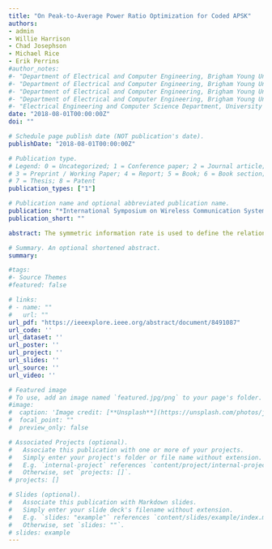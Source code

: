 ```yaml
---
title: "On Peak-to-Average Power Ratio Optimization for Coded APSK"
authors:
- admin
- Willie Harrison
- Chad Josephson
- Michael Rice
- Erik Perrins
#author_notes:
#- "Department of Electrical and Computer Engineering, Brigham Young University, Provo, Utah, USA"
#- "Department of Electrical and Computer Engineering, Brigham Young University, Provo, Utah, USA"
#- "Department of Electrical and Computer Engineering, Brigham Young University, Provo, Utah, USA"
#- "Department of Electrical and Computer Engineering, Brigham Young University, Provo, Utah, USA"
#- "Electrical Engineering and Computer Science Department, University of Kansas, Lawrence, Kansas, USA"
date: "2018-08-01T00:00:00Z"
doi: ""

# Schedule page publish date (NOT publication's date).
publishDate: "2018-08-01T00:00:00Z"

# Publication type.
# Legend: 0 = Uncategorized; 1 = Conference paper; 2 = Journal article;
# 3 = Preprint / Working Paper; 4 = Report; 5 = Book; 6 = Book section;
# 7 = Thesis; 8 = Patent
publication_types: ["1"]

# Publication name and optional abbreviated publication name.
publication: "*International Symposium on Wireless Communication Systems(ISWCS)*"
publication_short: ""

abstract: The symmetric information rate is used to define the relationship between the APSK constellation parameters, the code rate, and the average and peak Eb/N0 . Minimizing the average Eb/N0 reproduces the DVB-S2 constellation parameters for 16- and 32-APSK. Minimizing the peak Eb/N0 produces DVB-S2 constellation parameters for 16- and 32-APSK that minimize the peak-to-average power ratio. The peak-to-average power ratio gains are less than 1 dB, but when used on coded systems with very steep decoded bit error probability vs. Eb/N0 curves, the gains can be significant.

# Summary. An optional shortened abstract.
summary: 

#tags:
#- Source Themes
#featured: false

# links:
# - name: ""
#   url: ""
url_pdf: "https://ieeexplore.ieee.org/abstract/document/8491087"
url_code: ''
url_dataset: ''
url_poster: ''
url_project: ''
url_slides: ''
url_source: ''
url_video: ''

# Featured image
# To use, add an image named `featured.jpg/png` to your page's folder. 
#image:
#  caption: 'Image credit: [**Unsplash**](https://unsplash.com/photos/jdD8gXaTZsc)'
#  focal_point: ""
#  preview_only: false

# Associated Projects (optional).
#   Associate this publication with one or more of your projects.
#   Simply enter your project's folder or file name without extension.
#   E.g. `internal-project` references `content/project/internal-project/index.md`.
#   Otherwise, set `projects: []`.
# projects: []

# Slides (optional).
#   Associate this publication with Markdown slides.
#   Simply enter your slide deck's filename without extension.
#   E.g. `slides: "example"` references `content/slides/example/index.md`.
#   Otherwise, set `slides: ""`.
# slides: example
---
```

